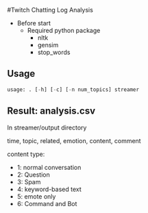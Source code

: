 #Twitch Chatting Log Analysis

- Before start
   - Required python package
      - nltk
      - gensim
      - stop_words
      
## Usage ##
```python
usage: . [-h] [-c] [-n num_topics] streamer
```
## Result: analysis.csv ##
In streamer/output directory

time, topic, related, emotion, content, comment

content type:
   - 1: normal conversation
   - 2: Question
   - 3: Spam
   - 4: keyword-based text
   - 5: emote only
   - 6: Command and Bot
